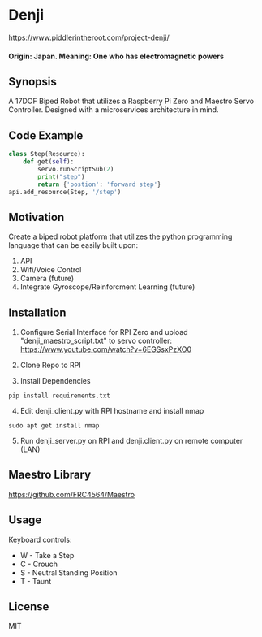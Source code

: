 # Denji
https://www.piddlerintheroot.com/project-denji/
#### Origin: Japan. Meaning: One who has electromagnetic powers

## Synopsis

A 17DOF Biped Robot that utilizes a Raspberry Pi Zero and Maestro Servo Controller. Designed with a microservices architecture in mind.

## Code Example

```python
class Step(Resource):
    def get(self):
        servo.runScriptSub(2)
        print("step")
        return {'postion': 'forward step'}
api.add_resource(Step, '/step')
```

## Motivation

Create a biped robot platform that utilizes the python programming language that can be easily built upon:
1. API
2. Wifi/Voice Control
3. Camera (future)
4. Integrate Gyroscope/Reinforcment Learning (future)

## Installation
1. Configure Serial Interface for RPI Zero and upload "denji_maestro_script.txt" to servo controller: https://www.youtube.com/watch?v=6EGSsxPzXO0

2. Clone Repo to RPI

3. Install Dependencies

```
pip install requirements.txt
```

4. Edit denji_client.py with RPI hostname and install nmap

```
sudo apt get install nmap

```

5. Run denji_server.py on RPI and denji.client.py on remote computer (LAN)

## Maestro Library
https://github.com/FRC4564/Maestro

## Usage

Keyboard controls:
* W - Take a Step
* C - Crouch
* S - Neutral Standing Position
* T - Taunt


## License

MIT




